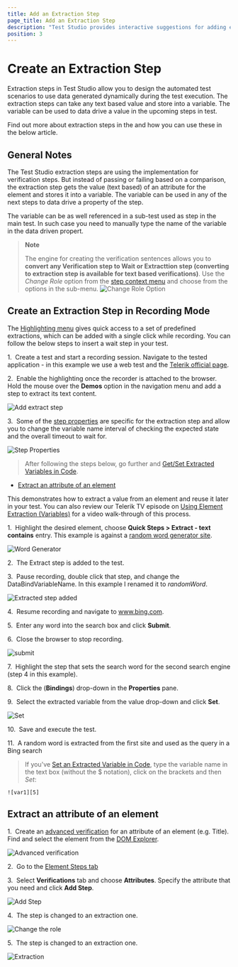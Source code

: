 ```yaml
---
title: Add an Extraction Step
page_title: Add an Extraction Step
description: "Test Studio provides interactive suggestions for adding extraction steps during recording based on the highlighted element. Extarction steps are useful for scenarios, which use data generated during the test run-time. Extraction steps store the value into variables and allow you reuse these later in the test steps."
position: 3
---
```

# Create an Extraction Step

Extraction steps in Test Studio allow you to design the automated test scenarios to use data generated dynamically during the test execution. The extraction steps can take any text based value and store into a variable. The variable can be used to data drive a value in the upcoming steps in test.

Find out more about extraction steps in the and how you can use these in the below article.

## General Notes

The Test Studio extraction steps are using the implementation for verification steps. But instead of passing or failing based on a comparison, the extraction step gets the value (text based) of an attribute for the element and stores it into a variable. The variable can be used in any of the next steps to data drive a property of the step.

The variable can be as well referenced in a sub-test used as step in the main test. In such case you need to manually type the name of the variable in the data driven propert.

> **Note**
>
> The engine for creating the verification sentences allows you to __convert any Verification step to Wait or Extracttion step (converting to extraction step is available for text based verifications)__. Use the _Change Role_ option from the <a href="/features/test-maintenance/test-step-context-menu" target="_blank">step context menu</a> and choose from the options in the sub-menu.
> ![Change Role Option](/img/features/recorder/advanced-recording-tools/element-steps/verifications/quick-verification/fig0.png)

## Create an Extraction Step in Recording Mode

The <a href="/automated-tests/recording/hover-over-highlighting" target="_blank">Highlighting menu</a> gives quick access to a set of predefined extractions, which can be added with a single click while recording. You can follow the below steps to insert a wait step in your test.

1.&nbsp; Create a test and start a recording session. Navigate to the tested application - in this example we use a web test and the <a href="https://www.telerik.com/" target="_blank">Telerik official page</a>.

2.&nbsp; Enable the highlighting once the recorder is attached to the browser. Hold the mouse over the __Demos__ option in the navigation menu and add a step to extract its text content.

![Add extract step][1]

3.&nbsp; Some of the <a href="/features/test-maintenance/test-step-properties" target="_blank">step properties</a> are specific for the extraction step and allow you to change the variable name interval of checking the expected state and the overall timeout to wait for.

![Step Properties][3]








> After following the steps below, go further and <a href="/advanced-topics/coded-samples/general/extracted-variables-in-code" target="_blank">Get/Set Extracted Variables in Code</a>.

* <a href="/features/recorder/advanced-recording-tools/element-steps/verifications/extraction#extract-an-attribute-of-an-element">Extract an attribute of an element</a>

This demonstrates how to extract a value from an element and reuse it later in your test. You can also review our Telerik TV episode on <a href="https://youtu.be/qT-_4oBwRpE" target="_blank">Using Element Extraction (Variables)</a> for a video walk-through of this process.

1.&nbsp; Highlight the desired element, choose **Quick Steps > Extract - text contains** entry. This example is against a <a href="http://www.wordgenerator.net/random-word-generator.php" target="_blank">random word generator site</a>.

![Word Generator][1]

2.&nbsp; The Extract step is added to the test.

3.&nbsp; Pause recording, double click that step, and change the DataBindVariableName. In this example I renamed it to *randomWord*.

![Extracted step added][2]

4.&nbsp; Resume recording and navigate to www.bing.com.

5.&nbsp; Enter any word into the search box and click **Submit**.

6.&nbsp; Close the browser to stop recording.

![submit][3]

7.&nbsp; Highlight the step that sets the search word for the second search engine (step 4 in this example).

8.&nbsp; Click the (**Bindings**) drop-down in the **Properties** pane.

9.&nbsp; Select the extracted variable from the value drop-down and click **Set**.

![Set][4]

10.&nbsp; Save and execute the test.

11.&nbsp; A random word is extracted from the first site and used as the query in a Bing search

> If you've <a href="/advanced-topics/coded-samples/general/extracted-variables-in-code" target="_blank">Set an Extracted Variable in Code</a>, type the variable name in the text box (without the $ notation), click on the brackets and then _Set_:

    ![var1][5]

## Extract an attribute of an element

1.&nbsp; Create an <a href="/features/recorder/advanced-recording-tools/element-steps/verifications/advanced-verification" target="_blank">advanced verification</a> for an attribute of an element (e.g. Title). Find and select the element from the <a href="/features/recorder/advanced-recording-tools/dom-explorer" target="_blank">DOM Explorer</a>.

![Advanced verification][6]

2.&nbsp; Go to the <a href="/features/recorder/advanced-recording-tools/element-steps/steps-overview" target="_blank">Element Steps tab</a>

3.&nbsp; Select **Verifications** tab and choose **Attributes**. Specify the attribute that you need and click **Add Step**.

![Add Step][9]

4.&nbsp; The step is changed to an extraction one.

![Change the role][7]

5.&nbsp; The step is changed to an extraction one.

![Extraction][8]

[1]: /img/features/recorder/advanced-recording-tools/element-steps/verifications/extraction/fig1.png
[2]: /img/features/recorder/advanced-recording-tools/element-steps/verifications/extraction/fig2.png
[3]: /img/features/recorder/advanced-recording-tools/element-steps/verifications/extraction/fig3.png
[4]: /img/features/recorder/advanced-recording-tools/element-steps/verifications/extraction/fig4.png
[5]: /img/features/recorder/advanced-recording-tools/element-steps/verifications/extraction/fig5.png
[6]: /img/features/recorder/advanced-recording-tools/element-steps/verifications/extraction/fig6.png
[7]: /img/features/recorder/advanced-recording-tools/element-steps/verifications/extraction/fig7.png
[8]: /img/features/recorder/advanced-recording-tools/element-steps/verifications/extraction/fig8.png
[9]: /img/features/recorder/advanced-recording-tools/element-steps/verifications/extraction/fig9.png
